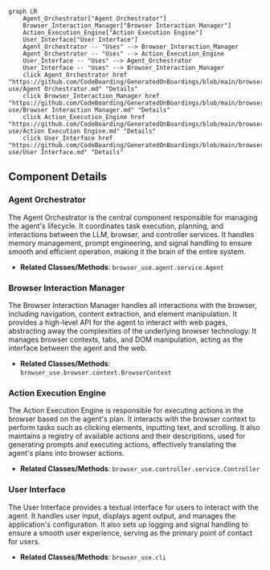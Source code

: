 ```mermaid
graph LR
    Agent_Orchestrator["Agent Orchestrator"]
    Browser_Interaction_Manager["Browser Interaction Manager"]
    Action_Execution_Engine["Action Execution Engine"]
    User_Interface["User Interface"]
    Agent_Orchestrator -- "Uses" --> Browser_Interaction_Manager
    Agent_Orchestrator -- "Uses" --> Action_Execution_Engine
    User_Interface -- "Uses" --> Agent_Orchestrator
    User_Interface -- "Uses" --> Browser_Interaction_Manager
    click Agent_Orchestrator href "https://github.com/CodeBoarding/GeneratedOnBoardings/blob/main/browser-use/Agent Orchestrator.md" "Details"
    click Browser_Interaction_Manager href "https://github.com/CodeBoarding/GeneratedOnBoardings/blob/main/browser-use/Browser Interaction Manager.md" "Details"
    click Action_Execution_Engine href "https://github.com/CodeBoarding/GeneratedOnBoardings/blob/main/browser-use/Action Execution Engine.md" "Details"
    click User_Interface href "https://github.com/CodeBoarding/GeneratedOnBoardings/blob/main/browser-use/User Interface.md" "Details"
```

## Component Details

### Agent Orchestrator
The Agent Orchestrator is the central component responsible for managing the agent's lifecycle. It coordinates task execution, planning, and interactions between the LLM, browser, and controller services. It handles memory management, prompt engineering, and signal handling to ensure smooth and efficient operation, making it the brain of the entire system.
- **Related Classes/Methods**: `browser_use.agent.service.Agent`

### Browser Interaction Manager
The Browser Interaction Manager handles all interactions with the browser, including navigation, content extraction, and element manipulation. It provides a high-level API for the agent to interact with web pages, abstracting away the complexities of the underlying browser technology. It manages browser contexts, tabs, and DOM manipulation, acting as the interface between the agent and the web.
- **Related Classes/Methods**: `browser_use.browser.context.BrowserContext`

### Action Execution Engine
The Action Execution Engine is responsible for executing actions in the browser based on the agent's plan. It interacts with the browser context to perform tasks such as clicking elements, inputting text, and scrolling. It also maintains a registry of available actions and their descriptions, used for generating prompts and executing actions, effectively translating the agent's plans into browser actions.
- **Related Classes/Methods**: `browser_use.controller.service.Controller`

### User Interface
The User Interface provides a textual interface for users to interact with the agent. It handles user input, displays agent output, and manages the application's configuration. It also sets up logging and signal handling to ensure a smooth user experience, serving as the primary point of contact for users.
- **Related Classes/Methods**: `browser_use.cli`
